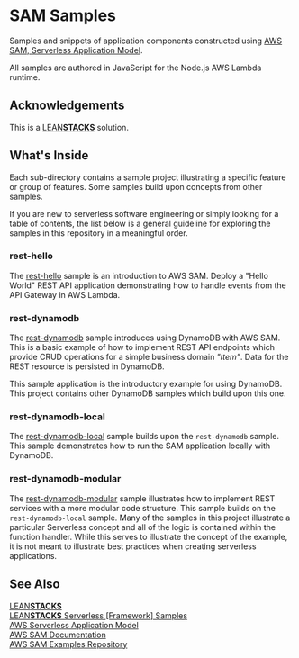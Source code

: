# SAM Samples

Samples and snippets of application components constructed using [AWS SAM, Serverless Application Model][aws-sam].

All samples are authored in JavaScript for the Node.js AWS Lambda runtime.

## Acknowledgements

This is a [LEAN**STACKS**][leanstacks] solution.

## What's Inside

Each sub-directory contains a sample project illustrating a specific feature or group of features. Some samples build upon concepts from other samples.

If you are new to serverless software engineering or simply looking for a table of contents, the list below is a general guideline for exploring the samples in this repository in a meaningful order.

### rest-hello

The [rest-hello](./rest-hello/README.md) sample is an introduction to AWS SAM. Deploy a "Hello World" REST API application demonstrating how to handle events from the API Gateway in AWS Lambda.

### rest-dynamodb

The [rest-dynamodb](./rest-dynamodb/README.md) sample introduces using DynamoDB with AWS SAM. This is a basic example of how to implement REST API endpoints which provide CRUD operations for a simple business domain _"Item"_. Data for the REST resource is persisted in DynamoDB.

This sample application is the introductory example for using DynamoDB. This project contains other DynamoDB samples which build upon this one.

### rest-dynamodb-local

The [rest-dynamodb-local](./rest-dynamodb-local/README.md) sample builds upon the `rest-dynamodb` sample. This sample demonstrates how to run the SAM application locally with DynamoDB.

### rest-dynamodb-modular

The [rest-dynamodb-modular](./rest-dynamodb-modular/README.md) sample illustrates how to implement REST services with a more modular code structure. This sample builds on the `rest-dynamodb-local` sample. Many of the samples in this project illustrate a particular Serverless concept and all of the logic is contained within the function handler. While this serves to illustrate the concept of the example, it is not meant to illustrate best practices when creating serverless applications.

## See Also

[LEAN**STACKS**][leanstacks]  
[LEAN**STACKS** Serverless [Framework] Samples](https://github.com/leanstacks/serverless-samples)  
[AWS Serverless Application Model][aws-sam]  
[AWS SAM Documentation][aws-sam-docs]  
[AWS SAM Examples Repository][aws-sam-repos-examples]

[leanstacks]: https://leanstacks.com/ 'LEANSTACKS'
[aws-sam]: https://aws.amazon.com/serverless/sam/ 'AWS Serverless Application Model (SAM)'
[aws-sam-docs]: https://docs.aws.amazon.com/serverless-application-model/index.html 'SAM Documentation'
[aws-sam-repos-examples]: https://github.com/amazon-archives/serverless-app-examples 'SAM Examples Repo'

